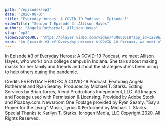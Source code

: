 ```yaml
---
path: "/episodes/ep3"
date: "2020-08-03"
title: "Everyday Heroes: A COVID-19 Podcast - Episode 3"
videoTitle: "Season 1 Episode 3: Allison Hayes"
authors: "Angela Rothermel, Allison Hayes"
slug: "ep3"
videoSourceURL: "https://player.vimeo.com/video/438066818?app_id=122963"
text: "In Episode #3 of Everyday Heroes: A COVID-19 Podcast, we meet Allison Hayes, who works on a college campus in Indiana. She talks about making masks for her family and friends and about the strategies she's been using to help others during the pandemic."
---
```


In Episode #3 of Everyday Heroes: A COVID-19 Podcast, we meet Allison Hayes, who works on a college campus in Indiana. She talks about making masks for her family and friends and about the strategies she's been using to help others during the pandemic.

Credits
EVERYDAY HEROES: A COVID-19 Podcast. Featuring Angela Rothermel and Ryan Seamy. Produced by Michael T. Starks. Editing Services by Brian Torres, Irlend Productions Independent, LLC. All Images and Footage used with Permission & Licensing, Provided by Adobe Stock and Pixabay.com. Newsroom One Footage provided by Ryan Seamy. "Say a Prayer for the Living" Music, Lyrics & Performed by Michael T. Starks. Special Thanks to Karilyn T. Starks. Ionogen Media, LLC Copyright 2020. All Rights Reserved.
